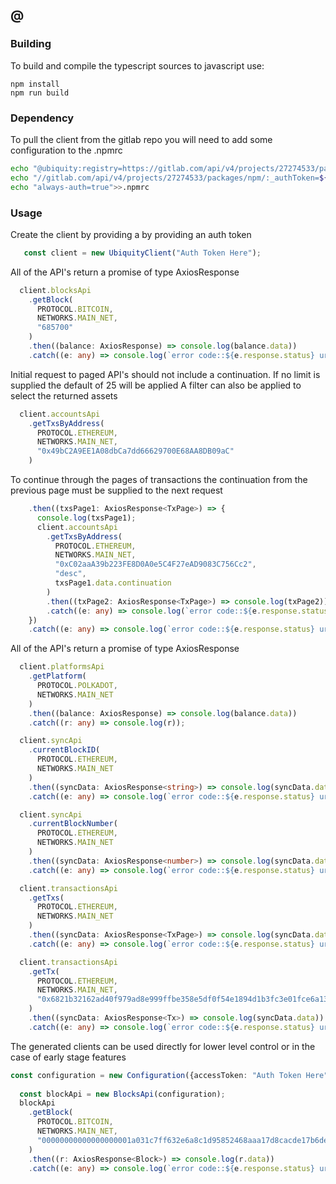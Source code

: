## @

### Building

To build and compile the typescript sources to javascript use:
```
npm install
npm run build
```

### Dependency
To pull the client from the gitlab repo you will need to add some configuration to the .npmrc
```bash
echo "@ubiquity:registry=https://gitlab.com/api/v4/projects/27274533/packages/npm/">>.npmrc
echo "//gitlab.com/api/v4/projects/27274533/packages/npm/:_authToken=${AUTH_TOKEN}">>.npmrc
echo "always-auth=true">>.npmrc
```

### Usage

Create the client by providing a by providing an auth token
```typescript
   const client = new UbiquityClient("Auth Token Here");
```

All of the API's return a promise of type AxiosResponse<T>
```typescript  
  client.blocksApi
    .getBlock(
      PROTOCOL.BITCOIN,
      NETWORKS.MAIN_NET,
      "685700"
    )
    .then((balance: AxiosResponse) => console.log(balance.data))
    .catch((e: any) => console.log(`error code::${e.response.status} url::${e.config.url}`));
```

Initial request to paged API's should not include a continuation. If no limit is supplied the default of 25 will be applied
A filter can also be applied to select the returned assets
```typescript  
  client.accountsApi
    .getTxsByAddress(
      PROTOCOL.ETHEREUM,
      NETWORKS.MAIN_NET,
      "0x49bC2A9EE1A08dbCa7dd66629700E68AA8DB09aC"
    )
```

To continue through the pages of transactions the continuation from the previous page must be supplied to the next request
```typescript  
    .then((txsPage1: AxiosResponse<TxPage>) => {
      console.log(txsPage1);
      client.accountsApi
        .getTxsByAddress(
          PROTOCOL.ETHEREUM,
          NETWORKS.MAIN_NET,
          "0xC02aaA39b223FE8D0A0e5C4F27eAD9083C756Cc2",
          "desc",
          txsPage1.data.continuation
        )
        .then((txPage2: AxiosResponse<TxPage>) => console.log(txPage2))
        .catch((e: any) => console.log(`error code::${e.response.status} url::${e.config.url}`));
    })
    .catch((e: any) => console.log(`error code::${e.response.status} url::${e.config.url}`));
```

All of the API's return a promise of type AxiosResponse<T>
```typescript  
  client.platformsApi
    .getPlatform(
      PROTOCOL.POLKADOT,
      NETWORKS.MAIN_NET 
    )
    .then((balance: AxiosResponse) => console.log(balance.data))
    .catch((r: any) => console.log(r));
```

```typescript   
  client.syncApi
    .currentBlockID(
      PROTOCOL.ETHEREUM,
      NETWORKS.MAIN_NET
    )
    .then((syncData: AxiosResponse<string>) => console.log(syncData.data))
    .catch((e: any) => console.log(`error code::${e.response.status} url::${e.config.url}`));
```

```typescript
  client.syncApi
    .currentBlockNumber(
      PROTOCOL.ETHEREUM,
      NETWORKS.MAIN_NET
    )
    .then((syncData: AxiosResponse<number>) => console.log(syncData.data))
    .catch((e: any) => console.log(`error code::${e.response.status} url::${e.config.url}`));
``` 

```typescript
  client.transactionsApi
    .getTxs(
      PROTOCOL.ETHEREUM,
      NETWORKS.MAIN_NET
    )
    .then((syncData: AxiosResponse<TxPage>) => console.log(syncData.data))
    .catch((e: any) => console.log(`error code::${e.response.status} url::${e.config.url}`));
```

```typescript
  client.transactionsApi
    .getTx(
      PROTOCOL.ETHEREUM,
      NETWORKS.MAIN_NET,
      "0x6821b32162ad40f979ad8e999ffbe358e5df0f54e1894d1b3fc3e01fce6a134b"
    )
    .then((syncData: AxiosResponse<Tx>) => console.log(syncData.data))
    .catch((e: any) => console.log(`error code::${e.response.status} url::${e.config.url}`));
```

The generated clients can be used directly for lower level control or in the case of early stage features
```typescript
const configuration = new Configuration({accessToken: "Auth Token Here", basePath: "https://ubiquity.api.blockdaemon.com/v2"})
 
  const blockApi = new BlocksApi(configuration);
  blockApi
    .getBlock(
      PROTOCOL.BITCOIN,
      NETWORKS.MAIN_NET,
      "00000000000000000001a031c7ff632e6a8c1d95852468aaa17d8cacde17b6de"
    )
    .then((r: AxiosResponse<Block>) => console.log(r.data))
    .catch((e: any) => console.log(`error code::${e.response.status} url::${e.config.url}`));
```